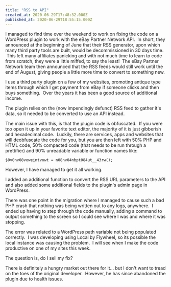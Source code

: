 ```yaml
---
title: "RSS to API"
created_at: 2020-06-29T17:48:32.000Z
published_at: 2020-06-29T18:55:15.000Z
---
```

I managed to find time over the weekend to work on fixing the code on a WordPress plugin to work with the eBay Partner Network API.  In short, they announced at the beginning of June that their RSS generator, upon which many third party tools are built, would be decommissioned in 30 days time.  This left many affiliates panicking and with not much time to learn to code from scratch, they were a little miffed, to say the least!  The eBay Partner Network team then announced that the RSS feeds would still work until the end of August, giving people a little more time to convert to something new.

I use a third party plugin on a few of my websites, promoting antique type items through which I get payment from eBay if someone clicks and then buys something.  Over the years it has been a good source of additional income.

The plugin relies on the (now impendingly defunct) RSS feed to gather it's data, so it needed to be converted to use an API instead.

The main issue with this, is that the plugin code is obfuscated.  If you were too open it up in your favorite text editor, the majority of it is just gibberish and hexadecimal code.  Luckily, there are services, apps and websites that will deobfuscate the code for you, but you are then left with 50% PHP and HTML code, 50% compacted code (that needs to be run through a prettifier) and 90% unreadable variable or function names like:

```
$0v0nv08voweintvowt = n08nv04nbpt084ut__43rw();
```

However, I have managed to get it all working.

I added an additional function to convert the RSS URL parameters to the API and also added some additional fields to the plugin's admin page in WordPress.

There was one point in the migration where I managed to cause such a bad PHP crash that nothing was being written out to any logs, anywhere.  I ended up having to step through the code manually, adding a command to output something to the screen so I could see where I was and where it was stopping.

The error was related to a WordPress path variable not being populated correctly.  I was developing using Local by Flywheel, so its possible the local instance was causing the problem.  I will see when I make the code productive on one of my sites this week.

The question is, do I sell my fix?

There is definitely a hungry market out there for it... but I don't want to tread on the toes of the original developer.  However, he has since abandoned the plugin due to health issues.
